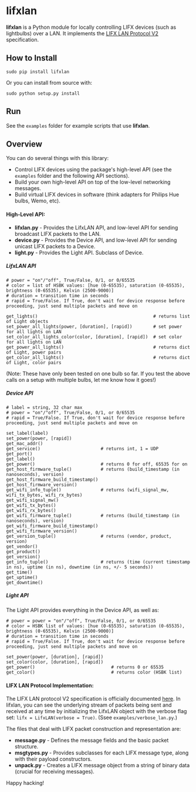 # lifxlan

**lifxlan** is a Python module for locally controlling LIFX devices (such as lightbulbs) over a LAN. It implements the [LIFX LAN Protocol V2](https://github.com/LIFX/lifx-protocol-docs) specification.

## How to Install

`sudo pip install lifxlan`

Or you can install from source with:

`sudo python setup.py install`

## Run

See the `examples` folder for example scripts that use **lifxlan**.  

## Overview

You can do several things with this library:

* Control LIFX devices using the package's high-level API (see the `examples` folder and the following API sections).
* Build your own high-level API on top of the low-level networking messages.
* Build virtual LIFX devices in software (think adapters for Philips Hue bulbs, Wemo, etc).

<!---
That's right, you can also use the low-level networking library to create messages that LIFX *devices* send to *clients*, effectively simulating a LIFX device in software. That means you can write a software program that looks and acts like a LIFX device, but is really converting SetColor and/or SetPower messages into API calls for other RGB lightbulbs or on/off devices, like Philips Hue bulbs and Wemos.

TL;DR: Theoretically, you can use this library to write proxy programs that let you view and control your Hue lights and Wemos through the LIFX app! Whoa!
-->
#### High-Level API:

* **lifxlan.py** - Provides the LifxLAN API, and low-level API for sending broadcast LIFX packets to the LAN.
* **device.py** - Provides the Device API, and low-level API for sending unicast LIFX packets to a Device.
* **light.py** - Provides the Light API. Subclass of Device.

##### LifxLAN API

```
# power = "on"/"off", True/False, 0/1, or 0/65535
# color = list of HSBK values: [hue (0-65535), saturation (0-65535), brightness (0-65535), Kelvin (2500-9000)]
# duration = transition time in seconds
# rapid = True/False. If True, don't wait for device response before proceeding, just send multiple packets and move on

get_lights()											# returns list of Light objects
set_power_all_lights(power, [duration], [rapid])		# set power for all lights on LAN
set_color_all_lights_color(color, [duration], [rapid])	# set color for all lights on LAN
get_power_all_lights()									# returns dict of Light, power pairs
get_color_all_lights()									# returns dict of Light, color pairs

```

(Note: These have only been tested on one bulb so far. If you test the above calls on a setup with multiple bulbs, let me know how it goes!)

##### Device API

```
# label = string, 32 char max
# power = "on"/"off", True/False, 0/1, or 0/65535
# rapid = True/False. If True, don't wait for device response before proceeding, just send multiple packets and move on

set_label(label)			
set_power(power, [rapid])			 
get_mac_addr()
get_service()						# returns int, 1 = UDP
get_port()							
get_label()			
get_power()							# returns 0 for off, 65535 for on
get_host_firmware_tuple()			# returns (build_timestamp (in nanoseconds), version)
get_host_firmware_build_timestamp()
get_host_firmware_version()
get_wifi_info_tuple()				# returns (wifi_signal_mw, wifi_tx_bytes, wifi_rx_bytes)
get_wifi_signal_mw()
get_wifi_tx_bytes()
get_wifi_rx_bytes()			
get_wifi_firmware_tuple()			# returns (build_timestamp (in nanoseconds), version)
get_wifi_firmware_build_timestamp()	
get_wifi_firmware_version()
get_version_tuple()					# returns (vendor, product, version)
get_vendor()
get_product()
get_version()
get_info_tuple()					# returns (time (current timestamp in ns), uptime (in ns), downtime (in ns, +/- 5 seconds))
get_time()
get_uptime()
get_downtime()
```

##### Light API

The Light API provides everything in the Device API, as well as:

```
# power = power = "on"/"off", True/False, 0/1, or 0/65535
# color = HSBK list of values: [hue (0-65535), saturation (0-65535), brightness (0-65535), Kelvin (2500-9000)]
# duration = transition time in seconds
# rapid = True/False. If True, don't wait for device response before proceeding, just send multiple packets and move on

set_power(power, [duration], [rapid])	
set_color(color, [duration], [rapid])									
get_power()								# returns 0 or 65535
get_color()								# returns color (HSBK list)
```


#### LIFX LAN Protocol Implementation:

The LIFX LAN protocol V2 specification is officially documented [here](https://github.com/LIFX/lifx-protocol-docs). In lifxlan, you can see the underlying stream of packets being sent and received at any time by initializing the LifxLAN object with the verbose flag set: `lifx = LifxLAN(verbose = True)`. (Ssee `examples/verbose_lan.py`.)

The files that deal with LIFX packet construction and representation are:

* **message.py** -  Defines the message fields and the basic packet structure.
* **msgtypes.py** - Provides subclasses for each LIFX message type, along with their payload constructors.
* **unpack.py** - Creates a LIFX message object from a string of binary data (crucial for receiving messages).

Happy hacking!